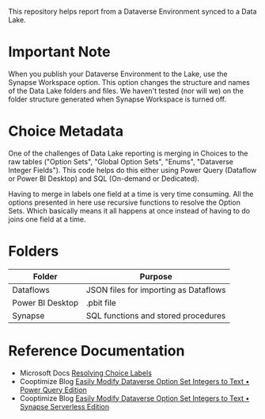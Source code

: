 This repository helps report from a Dataverse Environment synced to a Data Lake.

# Important Note
When you publish your Dataverse Environment to the Lake, use the Synapse Workspace option. This option changes the structure and names of the Data Lake folders and files. We haven't tested (nor will we) on the folder structure generated when Synapse Workspace is turned off.

# Choice Metadata
One of the challenges of Data Lake reporting is merging in Choices to the raw tables ("Option Sets", "Global Option Sets", "Enums", "Dataverse Integer Fields"). This code helps do this either using Power Query (Dataflow or Power BI Desktop) and SQL (On-demand or Dedicated).

Having to merge in labels one field at a time is very time consuming. All the options presented in here use recursive functions to resolve the Option Sets. Which basically means it all happens at once instead of having to do joins one field at a time.

# Folders
| Folder | Purpose |
| --- | ---- |
| Dataflows | JSON files for importing as Dataflows |
| Power BI Desktop | .pbit file |
| Synapse | SQL functions and stored procedures |

# Reference Documentation
- Microsoft Docs [Resolving Choice Labels](https://docs.microsoft.com/en-us/power-apps/maker/data-platform/azure-synapse-link-choice-labels)
- Cooptimize Blog [Easily Modify Dataverse Option Set Integers to Text • Power Query Edition](https://cooptimize.org/easily-modify-dataverse-option-set-integers-to-text-power-query-edition/)
- Cooptimize Blog [Easily Modify Dataverse Option Set Integers to Text • Synapse Serverless Edition](https://cooptimize.org/easily-modify-dataverse-option-set-integers-to-text-synapse-serverless-edition/)

